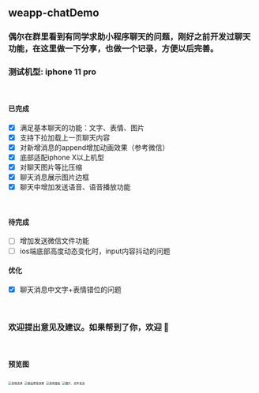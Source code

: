 ## weapp-chatDemo


### 偶尔在群里看到有同学求助小程序聊天的问题，刚好之前开发过聊天功能，在这里做一下分享，也做一个记录，方便以后完善。
### 测试机型: iphone 11 pro

<br />

#### 已完成

- [x] 满足基本聊天的功能：文字、表情、图片
- [x] 支持下拉加载上一页聊天内容
- [x] 对新增消息的append增加动画效果（参考微信）
- [x] 底部适配iphone X以上机型
- [x] 对聊天图片等比压缩
- [x] 聊天消息展示图片边框
- [x] 聊天中增加发送语音、语音播放功能

<br />

#### 待完成

- [ ] 增加发送微信文件功能
- [ ] ios端底部高度动态变化时，input内容抖动的问题

#### 优化

- [x] 聊天消息中文字+表情错位的问题

<br />

### 欢迎提出意见及建议。如果帮到了你，欢迎 🌟

<br />

#### 预览图

<img alt="表情选择" src="https://github.com/guozhigq/weapp-chatDemo/blob/main/img/preview/WechatIMG54.png"  style="zoom: 40%;" />
<img alt="键盘聚焦效果" src="https://github.com/guozhigq/weapp-chatDemo/blob/main/img/preview/WechatIMG55.png"  style="zoom: 40%;" />
<img alt="表情面板" src="https://github.com/guozhigq/weapp-chatDemo/blob/main/img/preview/WechatIMG56.png"  style="zoom: 40%;" />
<img alt="图片、文件发送" src="https://github.com/guozhigq/weapp-chatDemo/blob/main/img/preview/WechatIMG57.png"  style="zoom: 40%;" />
<!-- ![表情选择](https://github.com/guozhigq/weapp-chatDemo/blob/main/img/preview/WechatIMG54.png)
![键盘聚焦效果](https://github.com/guozhigq/weapp-chatDemo/blob/main/img/preview/WechatIMG55.png)
![表情面板](https://github.com/guozhigq/weapp-chatDemo/blob/main/img/preview/WechatIMG56.png)
![图片、文件发送](https://github.com/guozhigq/weapp-chatDemo/blob/main/img/preview/WechatIMG57.png) -->